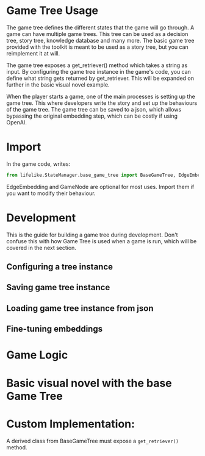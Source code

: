 # Game Tree Usage
The game tree defines the different states that the game will go through. A game can have multiple game trees. This tree can be used as a decision tree, story tree, knowledge database and many more. The basic game tree provided with the toolkit is meant to be used as a story tree, but you can reimplement it at will.

The game tree exposes a get_retriever() method which takes a string as input. By configuring the game tree instance in the game's code, you can define what string gets returned by get_retriever. This will be expanded on further in the basic visual novel example.

When the player starts a game, one of the main processes is setting up the game tree. This where developers write the story and set up the behaviours of the game tree. The game tree can be saved to a json, which allows bypassing the original embedding step, which can be costly if using OpenAI.

# Import 
In the game code, writes:
```python
from lifelike.StateManager.base_game_tree import BaseGameTree, EdgeEmbedding, GameNode
```
EdgeEmbedding and GameNode are optional for most uses. Import them if you want to modify their behaviour.       

# Development
This is the guide for building a game tree during development. Don't confuse this with how Game Tree is used when a game is run, which will be covered in the next section.
## Configuring a tree instance
## Saving game tree instance
## Loading game tree instance from json
## Fine-tuning embeddings   

# Game Logic


# Basic visual novel with the base Game Tree

# Custom Implementation:
A derived class from BaseGameTree must expose a `get_retriever()` method.